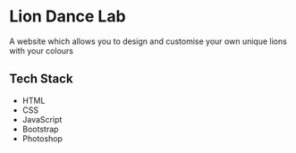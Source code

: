# Lion Dance Lab
A website which allows you to design and customise your own unique lions with your colours

## Tech Stack
- HTML
- CSS
- JavaScript
- Bootstrap
- Photoshop

